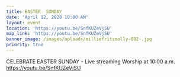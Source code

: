 ```yaml
---
title: EASTER  SUNDAY
date: 'April 12, 2020 10:00 AM'
layout: event
location: 'https://youtu.be/SnfKUZeVjSU'
map_link: 'https://youtu.be/SnfKUZeVjSU'
banner_image: /images/uploads/milliefritzmolly-002-.jpg
priority: true
---
```

CELEBRATE EASTER SUNDAY - Live streaming Worship at 10:00 a.m. https://youtu.be/SnfKUZeVjSU